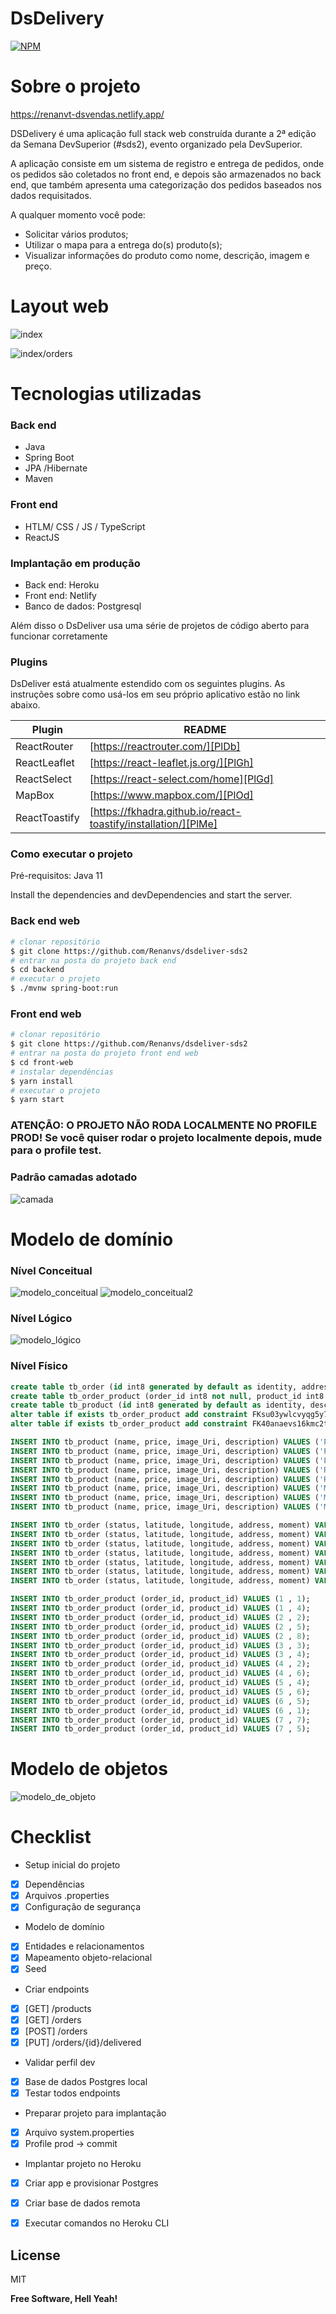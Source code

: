 # DsDelivery

[![NPM](https://img.shields.io/npm/l/react)](https://github.com/Renanvt/dsdeliver-sds2/blob/main/LICENSE) 


# Sobre o projeto

https://renanvt-dsvendas.netlify.app/

DSDelivery é uma aplicação full stack web construída durante a 2ª edição da Semana DevSuperior (#sds2), evento organizado pela DevSuperior.

A aplicação consiste em um sistema de registro e entrega de pedidos, onde os pedidos são coletados no front end, e depois são armazenados no back end, que também apresenta uma categorização dos pedidos baseados nos dados requisitados.


A qualquer momento você pode:
  - Solicitar vários produtos;
  - Utilizar o mapa para a entrega do(s) produto(s);
  - Visualizar informações do produto como nome, descrição, imagem e preço.

# Layout web

![index](https://github.com/Renanvt/dsdeliver-sds2/blob/main/front-web/img/layout-web.PNG
)

![index/orders](https://github.com/Renanvt/dsdeliver-sds2/blob/main/front-web/img/layout-web_2.PNG
)
# Tecnologias utilizadas

### Back end
* Java
* Spring Boot
* JPA /Hibernate
* Maven

### Front end
* HTLM/ CSS / JS / TypeScript
* ReactJS

### Implantação em produção
* Back end: Heroku
* Front end: Netlify
* Banco de dados: Postgresql

Além disso o DsDeliver usa uma série de projetos de código aberto para funcionar corretamente

### Plugins
DsDeliver está atualmente estendido com os seguintes plugins. As instruções sobre como usá-los em seu próprio aplicativo estão no link abaixo.

| Plugin | README |
| ------ | ------ |
| ReactRouter | [https://reactrouter.com/][PlDb] |
| ReactLeaflet | [https://react-leaflet.js.org/][PlGh] |
| ReactSelect | [https://react-select.com/home][PlGd] |
| MapBox | [https://www.mapbox.com/][PlOd] |
| ReactToastify | [https://fkhadra.github.io/react-toastify/installation/][PlMe] |

### Como executar o projeto

Pré-requisitos: Java 11

Install the dependencies and devDependencies and start the server.
### Back end web
```sh
# clonar repositório
$ git clone https://github.com/Renanvs/dsdeliver-sds2
# entrar na posta do projeto back end
$ cd backend
# executar o projeto
$ ./mvnw spring-boot:run
```

### Front end web

```sh
# clonar repositório
$ git clone https://github.com/Renanvs/dsdeliver-sds2
# entrar na posta do projeto front end web
$ cd front-web
# instalar dependências
$ yarn install
# executar o projeto
$ yarn start
```
### ATENÇÃO: O PROJETO NÃO RODA LOCALMENTE NO PROFILE PROD! Se você quiser rodar o projeto localmente depois, mude para o profile test.


### Padrão camadas adotado
![camada](https://github.com/Renanvt/dsdeliver-sds2/blob/main/backend/img/camadas.png)
# Modelo de domínio

### Nível Conceitual
![modelo_conceitual](https://github.com/Renanvt/dsdeliver-sds2/blob/main/backend/img/modelo-conceitual.png)
![modelo_conceitual2](https://github.com/Renanvt/dsdeliver-sds2/blob/main/backend/img/N%C3%ADvelConceitual_2.jpg)
### Nível Lógico
![modelo_lógico](https://github.com/Renanvt/dsdeliver-sds2/blob/main/backend/img/N%C3%ADvelL%C3%B3gico.jpg)
### Nível Físico
```sql
create table tb_order (id int8 generated by default as identity, address varchar(255), latitude float8, longitude float8, moment timestamp, status int4, primary key (id));
create table tb_order_product (order_id int8 not null, product_id int8 not null, primary key (order_id, product_id));
create table tb_product (id int8 generated by default as identity, description varchar(255), image_uri varchar(255), name varchar(255), price float8, primary key (id));
alter table if exists tb_order_product add constraint FKsu03ywlcvyqg5y78qey2q25lc foreign key (product_id) references tb_product;
alter table if exists tb_order_product add constraint FK40anaevs16kmc2tbh7wc511fq foreign key (order_id) references tb_order;

INSERT INTO tb_product (name, price, image_Uri, description) VALUES ('Pizza Bacon', 49.9, 'https://raw.githubusercontent.com/devsuperior/sds2/master/assets/pizza_bacon.jpg', 'Pizza de bacon com mussarela, orégano, molho especial e tempero da casa.');
INSERT INTO tb_product (name, price, image_Uri, description) VALUES ('Pizza Moda da Casa', 59.9, 'https://raw.githubusercontent.com/devsuperior/sds2/master/assets/pizza_moda.jpg', 'Pizza à moda da casa, com molho especial e todos ingredientes básicos, e queijo à sua escolha.');
INSERT INTO tb_product (name, price, image_Uri, description) VALUES ('Pizza Portuguesa', 45.0, 'https://raw.githubusercontent.com/devsuperior/sds2/master/assets/pizza_portuguesa.jpg', 'Pizza Portuguesa com molho especial, mussarela, presunto, ovos e especiarias.');
INSERT INTO tb_product (name, price, image_Uri, description) VALUES ('Risoto de Carne', 52.0, 'https://raw.githubusercontent.com/devsuperior/sds2/master/assets/risoto_carne.jpg', 'Risoto de carne com especiarias e um delicioso molho de acompanhamento.');
INSERT INTO tb_product (name, price, image_Uri, description) VALUES ('Risoto Funghi', 59.95, 'https://raw.githubusercontent.com/devsuperior/sds2/master/assets/risoto_funghi.jpg', 'Risoto Funghi feito com ingredientes finos e o toque especial do chef.');
INSERT INTO tb_product (name, price, image_Uri, description) VALUES ('Macarrão Espaguete', 35.9, 'https://raw.githubusercontent.com/devsuperior/sds2/master/assets/macarrao_espaguete.jpg', 'Macarrão fresco espaguete com molho especial e tempero da casa.');
INSERT INTO tb_product (name, price, image_Uri, description) VALUES ('Macarrão Fusili', 38.0, 'https://raw.githubusercontent.com/devsuperior/sds2/master/assets/macarrao_fusili.jpg', 'Macarrão fusili com toque do chef e especiarias.');
INSERT INTO tb_product (name, price, image_Uri, description) VALUES ('Macarrão Penne', 37.9, 'https://raw.githubusercontent.com/devsuperior/sds2/master/assets/macarrao_penne.jpg', 'Macarrão penne fresco ao dente com tempero especial.');

INSERT INTO tb_order (status, latitude, longitude, address, moment) VALUES (0, -23.561680, -46.656139, 'Avenida Paulista, 1500', TIMESTAMP WITH TIME ZONE '2021-01-01T10:00:00Z');
INSERT INTO tb_order (status, latitude, longitude, address, moment) VALUES (1, -22.946779, -43.217753, 'Avenida Paulista, 1500', TIMESTAMP WITH TIME ZONE '2021-01-01T15:00:00Z');
INSERT INTO tb_order (status, latitude, longitude, address, moment) VALUES (0, -25.439787, -49.237759, 'Avenida Paulista, 1500', TIMESTAMP WITH TIME ZONE '2021-01-01T16:00:00Z');
INSERT INTO tb_order (status, latitude, longitude, address, moment) VALUES (0, -23.561680, -46.656139, 'Avenida Paulista, 1500', TIMESTAMP WITH TIME ZONE '2021-01-01T12:00:00Z');
INSERT INTO tb_order (status, latitude, longitude, address, moment) VALUES (1, -23.561680, -46.656139, 'Avenida Paulista, 1500', TIMESTAMP WITH TIME ZONE '2021-01-01T08:00:00Z');
INSERT INTO tb_order (status, latitude, longitude, address, moment) VALUES (0, -23.561680, -46.656139, 'Avenida Paulista, 1500', TIMESTAMP WITH TIME ZONE '2021-01-01T14:00:00Z');
INSERT INTO tb_order (status, latitude, longitude, address, moment) VALUES (0, -23.561680, -46.656139, 'Avenida Paulista, 1500', TIMESTAMP WITH TIME ZONE '2021-01-01T09:00:00Z');

INSERT INTO tb_order_product (order_id, product_id) VALUES (1 , 1);
INSERT INTO tb_order_product (order_id, product_id) VALUES (1 , 4);
INSERT INTO tb_order_product (order_id, product_id) VALUES (2 , 2);
INSERT INTO tb_order_product (order_id, product_id) VALUES (2 , 5);
INSERT INTO tb_order_product (order_id, product_id) VALUES (2 , 8);
INSERT INTO tb_order_product (order_id, product_id) VALUES (3 , 3);
INSERT INTO tb_order_product (order_id, product_id) VALUES (3 , 4);
INSERT INTO tb_order_product (order_id, product_id) VALUES (4 , 2);
INSERT INTO tb_order_product (order_id, product_id) VALUES (4 , 6);
INSERT INTO tb_order_product (order_id, product_id) VALUES (5 , 4);
INSERT INTO tb_order_product (order_id, product_id) VALUES (5 , 6);
INSERT INTO tb_order_product (order_id, product_id) VALUES (6 , 5);
INSERT INTO tb_order_product (order_id, product_id) VALUES (6 , 1);
INSERT INTO tb_order_product (order_id, product_id) VALUES (7 , 7);
INSERT INTO tb_order_product (order_id, product_id) VALUES (7 , 5);

```

# Modelo de objetos
![modelo_de_objeto](https://github.com/Renanvt/dsdeliver-sds2/blob/main/backend/img/modelo-de-objetos.PNG)
# Checklist

* Setup inicial do projeto
- [x] Dependências
- [x] Arquivos .properties
- [x] Configuração de segurança
* Modelo de domínio
- [x] Entidades e relacionamentos
- [x] Mapeamento objeto-relacional
- [x] Seed
* Criar endpoints
- [x] [GET] /products
- [x] [GET] /orders
- [x] [POST] /orders
- [x] [PUT] /orders/{id}/delivered
* Validar perfil dev
- [x] Base de dados Postgres local
- [x] Testar todos endpoints
* Preparar projeto para implantação
- [x] Arquivo system.properties
- [x] Profile prod -> commit
* Implantar projeto no Heroku
- [x] Criar app e provisionar Postgres
- [x] Criar base de dados remota
- [x] Executar comandos no Heroku CLI







License
----

MIT


**Free Software, Hell Yeah!**

[//]: # (These are reference links used in the body of this note and get stripped out when the markdown processor does its job. There is no need to format nicely because it shouldn't be seen. Thanks SO - http://stackoverflow.com/questions/4823468/store-comments-in-markdown-syntax)


   [dill]: <https://github.com/joemccann/dillinger>
   [git-repo-url]: <https://github.com/joemccann/dillinger.git>
   [john gruber]: <http://daringfireball.net>
   [df1]: <http://daringfireball.net/projects/markdown/>
   [markdown-it]: <https://github.com/markdown-it/markdown-it>
   [Ace Editor]: <http://ace.ajax.org>
   [node.js]: <http://nodejs.org>
   [Twitter Bootstrap]: <http://twitter.github.com/bootstrap/>
   [jQuery]: <http://jquery.com>
   [@tjholowaychuk]: <http://twitter.com/tjholowaychuk>
   [express]: <http://expressjs.com>
   [AngularJS]: <http://angularjs.org>
   [Gulp]: <http://gulpjs.com>

   [PlDb]: <https://github.com/joemccann/dillinger/tree/master/plugins/dropbox/README.md>
   [PlGh]: <https://github.com/joemccann/dillinger/tree/master/plugins/github/README.md>
   [PlGd]: <https://github.com/joemccann/dillinger/tree/master/plugins/googledrive/README.md>
   [PlOd]: <https://github.com/joemccann/dillinger/tree/master/plugins/onedrive/README.md>
   [PlMe]: <https://github.com/joemccann/dillinger/tree/master/plugins/medium/README.md>
   [PlGa]: <https://github.com/RahulHP/dillinger/blob/master/plugins/googleanalytics/README.md>
